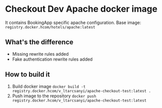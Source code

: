 # Checkout Dev Apache docker image
  It contains BookingApp specific apache configuration.
  Base image: ```registry.docker.hcom/hotels/apache:latest```
  
## What's the difference
* Missing rewrite rules added
* Fake authentication rewrite rules added

## How to build it
1. Build docker image
  ```docker build -t registry.docker.hcom/v_ltarcsanyi/apache-checkout-test:latest .```
2. Push image to the repository
  ```docker push registry.docker.hcom/v_ltarcsanyi/apache-checkout-test:latest```